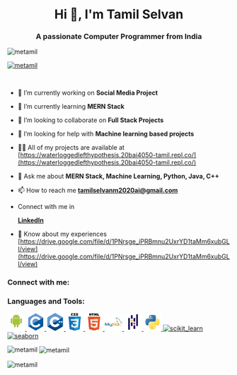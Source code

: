 <h1 align="center">Hi 👋, I'm Tamil Selvan</h1>
<h3 align="center">A passionate Computer Programmer from India</h3>

<p align="left"> <img src="https://komarev.com/ghpvc/?username=metamil&label=Profile%20views&color=0e75b6&style=flat" alt="metamil" /> </p>

<p align="left"> <a href="https://github.com/ryo-ma/github-profile-trophy"><img src="https://github-profile-trophy.vercel.app/?username=metamil" alt="metamil" /></a> </p>

<p align="left"> <a href="https://twitter.com/" target="blank"><img src="https://img.shields.io/twitter/follow/?logo=twitter&style=for-the-badge" alt="" /></a> </p>

- 🔭 I’m currently working on **Social Media Project**

- 🌱 I’m currently learning **MERN Stack**

- 👯 I’m looking to collaborate on **Full Stack Projects**

- 🤝 I’m looking for help with **Machine learning based projects**

- 👨‍💻 All of my projects are available at [https://waterloggedlefthypothesis.20bai4050-tamil.repl.co/](https://waterloggedlefthypothesis.20bai4050-tamil.repl.co/)

- 💬 Ask me about **MERN Stack, Machine Learning, Python, Java, C++**

- 📫 How to reach me **tamilselvanm2020ai@gmail.com**
- Connect with me in <p align = "left"><a href="https://www.linkedin.com/in/tamil-selvan-m-210384200" target="blank">**LinkedIn**</a></p>

- 📄 Know about my experiences [https://drive.google.com/file/d/1PNrsge_iPRBmnu2UxrYD1taMm6xubGLI/view](https://drive.google.com/file/d/1PNrsge_iPRBmnu2UxrYD1taMm6xubGLI/view)

<h3 align="left">Connect with me:</h3>
<p align="left">
</p>

<h3 align="left">Languages and Tools:</h3>
<p align="left"> <a href="https://developer.android.com" target="_blank" rel="noreferrer"> <img src="https://raw.githubusercontent.com/devicons/devicon/master/icons/android/android-original-wordmark.svg" alt="android" width="40" height="40"/> </a> <a href="https://www.cprogramming.com/" target="_blank" rel="noreferrer"> <img src="https://raw.githubusercontent.com/devicons/devicon/master/icons/c/c-original.svg" alt="c" width="40" height="40"/> </a> <a href="https://www.w3schools.com/cpp/" target="_blank" rel="noreferrer"> <img src="https://raw.githubusercontent.com/devicons/devicon/master/icons/cplusplus/cplusplus-original.svg" alt="cplusplus" width="40" height="40"/> </a> <a href="https://www.w3schools.com/css/" target="_blank" rel="noreferrer"> <img src="https://raw.githubusercontent.com/devicons/devicon/master/icons/css3/css3-original-wordmark.svg" alt="css3" width="40" height="40"/> </a> <a href="https://www.w3.org/html/" target="_blank" rel="noreferrer"> <img src="https://raw.githubusercontent.com/devicons/devicon/master/icons/html5/html5-original-wordmark.svg" alt="html5" width="40" height="40"/> </a> <a href="https://www.mysql.com/" target="_blank" rel="noreferrer"> <img src="https://raw.githubusercontent.com/devicons/devicon/master/icons/mysql/mysql-original-wordmark.svg" alt="mysql" width="40" height="40"/> </a> <a href="https://pandas.pydata.org/" target="_blank" rel="noreferrer"> <img src="https://raw.githubusercontent.com/devicons/devicon/2ae2a900d2f041da66e950e4d48052658d850630/icons/pandas/pandas-original.svg" alt="pandas" width="40" height="40"/> </a> <a href="https://www.python.org" target="_blank" rel="noreferrer"> <img src="https://raw.githubusercontent.com/devicons/devicon/master/icons/python/python-original.svg" alt="python" width="40" height="40"/> </a> <a href="https://scikit-learn.org/" target="_blank" rel="noreferrer"> <img src="https://upload.wikimedia.org/wikipedia/commons/0/05/Scikit_learn_logo_small.svg" alt="scikit_learn" width="40" height="40"/> </a> <a href="https://seaborn.pydata.org/" target="_blank" rel="noreferrer"> <img src="https://seaborn.pydata.org/_images/logo-mark-lightbg.svg" alt="seaborn" width="40" height="40"/> </a> </p>

<p><img align="left" src="https://github-readme-stats.vercel.app/api/top-langs?username=metamil&show_icons=true&locale=en&layout=compact" alt="metamil" /></p>

<p>&nbsp;<img align="center" src="https://github-readme-stats.vercel.app/api?username=metamil&show_icons=true&locale=en" alt="metamil" /></p>

<p><img align="center" src="https://github-readme-streak-stats.herokuapp.com/?user=metamil&" alt="metamil" /></p>
